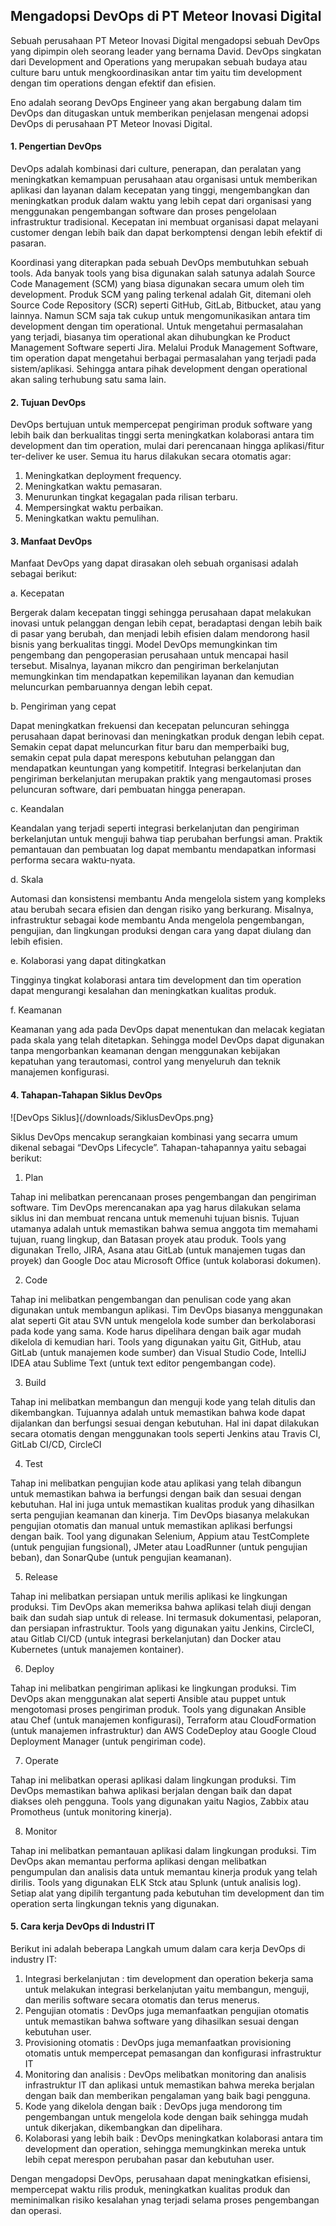 ## Mengadopsi DevOps di PT Meteor Inovasi Digital
Sebuah perusahaan PT Meteor Inovasi Digital mengadopsi sebuah DevOps yang dipimpin oleh seorang leader yang bernama David. DevOps singkatan dari Development and Operations yang merupakan sebuah budaya atau culture baru untuk mengkoordinasikan antar tim yaitu tim development dengan tim operations dengan efektif dan efisien. 

Eno adalah seorang DevOps Engineer yang akan bergabung dalam tim DevOps dan ditugaskan untuk memberikan penjelasan mengenai adopsi DevOps di perusahaan PT Meteor Inovasi Digital.

#### 1.	Pengertian DevOps
 
DevOps adalah kombinasi dari culture, penerapan, dan peralatan yang meningkatkan kemampuan perusahaan atau organisasi untuk memberikan aplikasi dan layanan dalam kecepatan yang tinggi, mengembangkan dan meningkatkan produk dalam waktu yang lebih cepat dari organisasi yang menggunakan pengembangan software dan proses pengelolaan infrastruktur tradisional. Kecepatan ini membuat organisasi dapat melayani customer dengan lebih baik dan dapat berkomptensi dengan lebih efektif di pasaran.

Koordinasi yang diterapkan pada sebuah DevOps membutuhkan sebuah tools. Ada banyak tools yang bisa digunakan salah satunya adalah Source Code Management (SCM) yang biasa digunakan secara umum oleh tim development. Produk SCM yang paling terkenal adalah Git, ditemani oleh Source Code Repository (SCR) seperti GitHub, GitLab, Bitbucket, atau yang lainnya. Namun SCM saja tak cukup untuk mengomunikasikan antara tim development dengan tim operational. 
Untuk mengetahui permasalahan yang terjadi, biasanya tim operational akan dihubungkan ke Product Management Software seperti Jira. Melalui Produk Management Software, tim operation dapat mengetahui berbagai permasalahan yang terjadi pada sistem/aplikasi. Sehingga antara pihak development dengan operational akan saling terhubung satu sama lain.

#### 2.	Tujuan DevOps
DevOps bertujuan untuk mempercepat pengiriman produk software yang lebih baik dan berkualitas tinggi serta meningkatkan kolaborasi antara tim development dan tim operation, mulai dari perencanaan hingga aplikasi/fitur ter-deliver ke user. Semua itu harus dilakukan secara otomatis agar:
1.	Meningkatkan deployment frequency.
2.	Meningkatkan waktu pemasaran.
3.	Menurunkan tingkat kegagalan pada rilisan terbaru.
4.	Mempersingkat waktu perbaikan.
5.	Meningkatkan waktu pemulihan.

#### 3.	Manfaat DevOps
Manfaat DevOps yang dapat dirasakan oleh sebuah organisasi adalah sebagai berikut:

a.	Kecepatan

Bergerak dalam kecepatan tinggi sehingga perusahaan dapat melakukan inovasi untuk pelanggan dengan lebih cepat, beradaptasi dengan lebih baik di pasar yang berubah, dan menjadi lebih efisien dalam mendorong hasil bisnis yang berkualitas tinggi. Model DevOps memungkinkan tim pengembang dan pengoperasian perusahaan untuk mencapai hasil tersebut. Misalnya, layanan mikcro dan pengiriman berkelanjutan memungkinkan tim mendapatkan kepemilikan layanan dan kemudian meluncurkan pembaruannya dengan lebih cepat.

b.	Pengiriman yang cepat

Dapat meningkatkan frekuensi dan kecepatan peluncuran sehingga perusahaan dapat berinovasi dan meningkatkan produk dengan lebih cepat. Semakin cepat dapat meluncurkan fitur baru dan memperbaiki bug, semakin cepat pula dapat merespons kebutuhan pelanggan dan mendapatkan keuntungan yang kompetitif. Integrasi berkelanjutan dan pengiriman berkelanjutan merupakan praktik yang mengautomasi proses peluncuran software, dari pembuatan hingga penerapan.

c.	Keandalan

Keandalan yang terjadi seperti integrasi berkelanjutan dan pengiriman berkelanjutan untuk menguji bahwa tiap perubahan berfungsi aman. Praktik pemantauan dan pembuatan log dapat membantu mendapatkan informasi performa secara waktu-nyata.

d.	Skala

Automasi dan konsistensi membantu Anda mengelola sistem yang kompleks atau berubah secara efisien dan dengan risiko yang berkurang. Misalnya, infrastruktur sebagai kode membantu Anda mengelola pengembangan, pengujian, dan lingkungan produksi dengan cara yang dapat diulang dan lebih efisien.

e.	Kolaborasi yang dapat ditingkatkan

Tingginya tingkat kolaborasi antara tim development dan tim operation dapat mengurangi kesalahan dan meningkatkan kualitas produk.

f.	Keamanan

Keamanan yang ada pada DevOps dapat menentukan dan melacak kegiatan pada skala yang telah ditetapkan. Sehingga model DevOps dapat digunakan tanpa mengorbankan keamanan dengan menggunakan kebijakan kepatuhan yang terautomasi, control yang menyeluruh dan teknik manajemen konfigurasi.
 
#### 4.	Tahapan-Tahapan Siklus DevOps

![DevOps Siklus]{/downloads/SiklusDevOps.png}

Siklus DevOps mencakup serangkaian kombinasi yang secarra umum dikenal sebagai “DevOps Lifecycle”. Tahapan-tahapannya yaitu sebagai berikut:

1)	Plan

Tahap ini melibatkan perencanaan proses pengembangan dan pengiriman software. Tim DevOps merencanakan apa yag harus dilakukan selama siklus ini dan membuat rencana untuk memenuhi tujuan bisnis. Tujuan utamanya adalah untuk memastikan bahwa semua anggota tim memahami tujuan, ruang lingkup, dan Batasan proyek atau produk.
Tools yang digunakan Trello, JIRA, Asana atau GitLab (untuk manajemen tugas dan proyek) dan Google Doc atau Microsoft Office (untuk kolaborasi dokumen).

2)	Code

Tahap ini melibatkan pengembangan dan penulisan code yang akan digunakan untuk membangun aplikasi. Tim DevOps biasanya menggunakan alat seperti Git atau SVN untuk mengelola kode sumber dan berkolaborasi pada kode yang sama. Kode harus dipelihara dengan baik agar mudah dikelola di kemudian hari.
Tools yang digunakan yaitu Git, GitHub, atau GitLab (untuk manajemen kode sumber) dan Visual Studio Code, IntelliJ IDEA atau Sublime Text (untuk text editor pengembangan code).

3)	Build

Tahap ini melibatkan membangun dan menguji kode yang telah ditulis dan dikembangkan. Tujuannya adalah untuk memastikan bahwa kode dapat dijalankan dan berfungsi sesuai dengan kebutuhan. Hal ini dapat dilakukan secara otomatis dengan menggunakan tools seperti Jenkins atau Travis CI, GitLab CI/CD, CircleCI

4)	Test

Tahap ini melibatkan pengujian kode atau aplikasi yang telah dibangun untuk memastikan bahwa ia berfungsi dengan baik dan sesuai dengan kebutuhan. Hal ini juga untuk memastikan kualitas produk yang dihasilkan serta pengujian keamanan dan kinerja. Tim DevOps biasanya melakukan pengujian otomatis dan manual untuk memastikan aplikasi berfungsi dengan baik.
Tool yang digunakan Selenium, Appium atau TestComplete (untuk pengujian fungsional), JMeter atau LoadRunner (untuk pengujian beban), dan SonarQube (untuk pengujian keamanan).

5)	Release

Tahap ini melibatkan persiapan untuk merilis aplikasi ke lingkungan produksi. Tim DevOps akan memeriksa bahwa aplikasi telah diuji dengan baik dan sudah siap untuk di release. Ini termasuk dokumentasi, pelaporan, dan persiapan infrastruktur.
Tools yang digunakan yaitu Jenkins, CircleCI, atau Gitlab CI/CD (untuk integrasi berkelanjutan) dan Docker atau Kubernetes (untuk manajemen kontainer).

6)	Deploy

Tahap ini melibatkan pengiriman aplikasi ke lingkungan produksi. Tim DevOps akan menggunakan alat seperti Ansible atau puppet untuk mengotomasi proses pengiriman produk.
Tools yang digunakan Ansible atau Chef (untuk manajemen konfigurasi), Terraform atau CloudFormation (untuk manajemen infrastruktur) dan AWS CodeDeploy atau Google Cloud Deployment Manager (untuk pengiriman code).

7)	Operate

Tahap ini melibatkan operasi aplikasi dalam lingkungan produksi. Tim DevOps memastikan bahwa aplikasi berjalan dengan baik dan dapat diakses oleh pengguna.
Tools yang digunakan yaitu Nagios, Zabbix atau Promotheus (untuk monitoring kinerja).

8)	Monitor

Tahap ini melibatkan pemantauan aplikasi dalam lingkungan produksi. Tim DevOps akan memantau performa aplikasi dengan melibatkan pengumpulan dan analisis data untuk memantau kinerja produk yang telah dirilis.
Tools yang digunakan ELK Stck atau Splunk (untuk analisis log).
Setiap alat yang dipilih tergantung pada kebutuhan tim development dan tim operation serta lingkungan teknis yang digunakan.

#### 5.	Cara kerja DevOps di Industri IT
Berikut ini adalah beberapa Langkah umum dalam cara kerja DevOps di industry IT:
1)	Integrasi berkelanjutan : tim development dan operation bekerja sama untuk melakukan integrasi berkelanjutan yaitu membangun, menguji, dan merilis software secara otomatis dan terus menerus.
2)	Pengujian otomatis : DevOps juga memanfaatkan pengujian otomatis untuk memastikan bahwa software yang dihasilkan sesuai dengan kebutuhan user.
3)	Provisioning otomatis : DevOps juga memanfaatkan provisioning otomatis untuk mempercepat pemasangan dan konfigurasi infrastruktur IT
4)	Monitoring dan analisis : DevOps melibatkan monitoring dan analisis infrastruktur IT dan aplikasi untuk memastikan bahwa mereka berjalan dengan baik dan memberikan pengalaman yang baik bagi pengguna.
5)	Kode yang dikelola dengan baik : DevOps juga mendorong tim pengembangan untuk mengelola kode dengan baik sehingga mudah untuk dikerjakan, dikembangkan dan dipelihara.
6)	Kolaborasi yang lebih baik : DevOps meningkatkan kolaborasi antara tim development dan operation, sehingga memungkinkan mereka untuk lebih cepat merespon perubahan pasar dan kebutuhan user. 
 
Dengan mengadopsi DevOps, perusahaan dapat meningkatkan efisiensi, mempercepat waktu rilis produk, meningkatkan kualitas produk dan meminimalkan risiko kesalahan ynag terjadi selama proses pengembangan dan operasi.